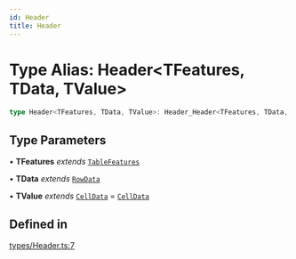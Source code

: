 ```yaml
---
id: Header
title: Header
---
```


# Type Alias: Header\<TFeatures, TData, TValue\>

```ts
type Header<TFeatures, TData, TValue>: Header_Header<TFeatures, TData, TValue> & UnionToIntersection<"ColumnSizing" extends keyof TFeatures ? Header_ColumnSizing : never | "ColumnResizing" extends keyof TFeatures ? Header_ColumnResizing : never>;
```

## Type Parameters

• **TFeatures** *extends* [`TableFeatures`](tablefeatures.md)

• **TData** *extends* [`RowData`](rowdata.md)

• **TValue** *extends* [`CellData`](celldata.md) = [`CellData`](celldata.md)

## Defined in

[types/Header.ts:7](https://github.com/TanStack/table/blob/main/packages/table-core/src/types/Header.ts#L7)
